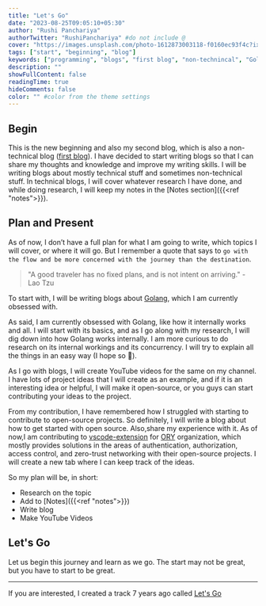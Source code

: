 ```yaml
---
title: "Let's Go"
date: "2023-08-25T09:05:10+05:30"
author: "Rushi Panchariya"
authorTwitter: "RushiPanchariya" #do not include @
cover: "https://images.unsplash.com/photo-1612873003118-f0160ec93f4c?ixlib=rb-4.0.3&ixid=M3wxMjA3fDB8MHxwaG90by1wYWdlfHx8fGVufDB8fHx8fA%3D%3D&auto=format&fit=crop&w=1974&q=80&h=640&w=960"
tags: ["start", "beginning", "blog"]
keywords: ["programming", "blogs", "first blog", "non-technincal", "Golang"]
description: ""
showFullContent: false
readingTime: true
hideComments: false
color: "" #color from the theme settings
---
```


## Begin

This is the new beginning and also my second blog, which is also a non-technical blog ([first blog](https://rushipanchariya.medium.com/how-to-use-face-api-js-for-face-detection-in-video-or-image-using-angular-fca1e4bef797)). I have decided to start writing blogs so that I can share my thoughts and knowledge and improve my writing skills. I will be writing blogs about mostly technical stuff and sometimes non-technical stuff. In technical blogs, I will cover whatever research I have done, and while doing research, I will keep my notes in the [Notes section]({{<ref "notes">}}).

## Plan and Present

As of now, I don’t have a full plan for what I am going to write, which topics I will cover, or where it will go. But I remember a quote that says to `go with the flow and be more concerned with the journey than the destination`.

> "A good traveler has no fixed plans, and is not intent on arriving." - Lao Tzu

To start with, I will be writing blogs about [Golang](https://go.dev/), which I am currently obsessed with.

As said, I am currently obsessed with Golang, like how it internally works and all. I will start with its basics, and as I go along with my research, I will dig down into how Golang works internally. I am more curious to do research on its internal workings and its concurrency. I will try to explain all the things in an easy way (I hope so 😬).

As I go with blogs, I will create YouTube videos for the same on my channel. I have lots of project ideas that I will create as an example, and if it is an interesting idea or helpful, I will make it open-source, or you guys can start contributing your ideas to the project.

From my contribution, I have remembered how I struggled with starting to contribute to open-source projects. So definitely, I will write a blog about how to get started with open source. Also,share my experience with it. As of now,I am contributing to [vscode-extension](https://github.com/ory/cli-vscode-extension) for [ORY](https://ory.sh) organization, which mostly provides solutions in the areas of authentication, authorization, access control, and zero-trust networking with their open-source projects. I will create a new tab where I can keep track of the ideas.

So my plan will be, in short:

- Research on the topic
- Add to [Notes]({{<ref "notes">}})
- Write blog
- Make YouTube Videos

## Let's Go

Let us begin this journey and learn as we go. The start may not be great, but you have to start to be great.

---

If you are interested, I created a track 7 years ago called [Let's Go](https://soundcloud.com/rex_official/lets-go-rex)
